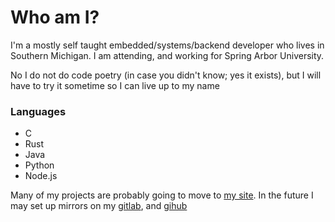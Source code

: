 # Who am I?

I'm a mostly self taught embedded/systems/backend developer who lives in Southern Michigan. I am attending, and working for Spring Arbor University.

No I do not do code poetry (in case you didn't know; yes it exists), but I will have to try it sometime so I can live up to my name

### Languages
* C
* Rust
* Java
* Python
* Node.js

Many of my projects are probably going to move to [my site](https://git.solow.xyz). In the future I may set up mirrors on my [gitlab](https://gitlab.com/PoetryInCode), and [gihub](https://github.com/PoetryInCode)
